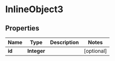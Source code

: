 

# InlineObject3

## Properties

Name | Type | Description | Notes
------------ | ------------- | ------------- | -------------
**id** | **Integer** |  |  [optional]



